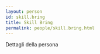 ```yaml
---
layout: person
id: skill.bring
title: Skill Bring
permalink: people/skill.bring.html
---
```


Dettagli della persona